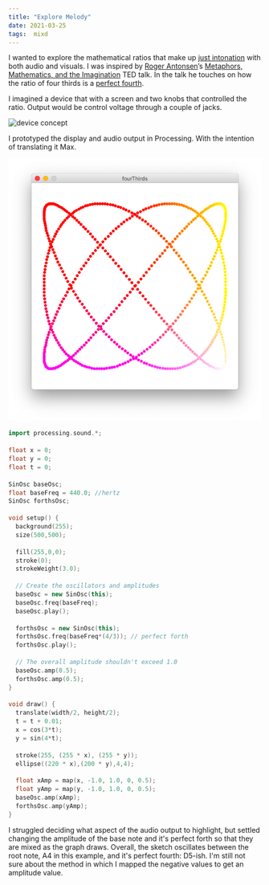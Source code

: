 ```yaml
---
title: "Explore Melody"
date: 2021-03-25
tags:  mixd
---
```

I wanted to explore the mathematical ratios that make up [just intonation](https://en.wikipedia.org/wiki/Just_intonation) with both audio and visuals. I was inspired by [Roger Antonsen](http://rantonse.no/en)’s [Metaphors, Mathematics, and the Imagination](https://www.ted.com/talks/roger_antonsen_math_is_the_hidden_secret_to_understanding_the_world) TED talk. In the talk he touches on how the ratio of four thirds is a [perfect fourth](https://en.wikipedia.org/wiki/Perfect_fourth).

I imagined a device that with a screen and two knobs that controlled the ratio. Output would be control voltage through a couple of jacks.

![device concept](/images/deviceConcept.png)

I prototyped the display and audio output in Processing. With the intention of translating it Max.

![four thirds](/images/fourThirds.png)

```C++
import processing.sound.*;

float x = 0;
float y = 0;
float t = 0;

SinOsc baseOsc;
float baseFreq = 440.0; //hertz
SinOsc forthsOsc;

void setup() {
  background(255);
  size(500,500);
  
  fill(255,0,0);
  stroke(0);
  strokeWeight(3.0);
  
  // Create the oscillators and amplitudes
  baseOsc = new SinOsc(this);
  baseOsc.freq(baseFreq);
  baseOsc.play();
  
  forthsOsc = new SinOsc(this);
  forthsOsc.freq(baseFreq*(4/3)); // perfect forth
  forthsOsc.play();
  
  // The overall amplitude shouldn't exceed 1.0
  baseOsc.amp(0.5);
  forthsOsc.amp(0.5);
}

void draw() {
  translate(width/2, height/2);
  t = t + 0.01;
  x = cos(3*t);
  y = sin(4*t);
  
  stroke(255, (255 * x), (255 * y));
  ellipse((220 * x),(200 * y),4,4);
  
  float xAmp = map(x, -1.0, 1.0, 0, 0.5);
  float yAmp = map(y, -1.0, 1.0, 0, 0.5);
  baseOsc.amp(xAmp);
  forthsOsc.amp(yAmp);
}
```

I struggled deciding what aspect of the audio output to highlight, but settled changing the amplitude of the base note and it's perfect forth so that they are mixed as the graph draws. Overall, the sketch oscillates between the root note, A4 in this example, and it's perfect fourth: D5-ish. I'm still not sure about the method in which I mapped the negative values to get an amplitude value.
